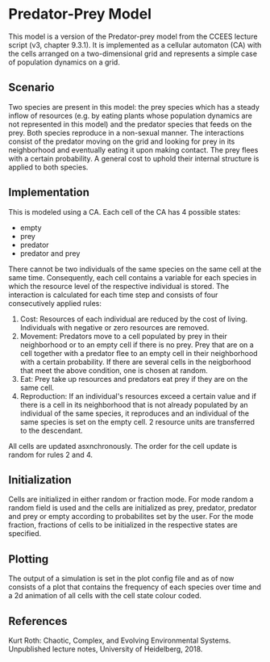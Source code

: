 # Predator-Prey Model
 
This model is a version of the Predator-prey model from the CCEES lecture
script (v3, chapter 9.3.1). It is implemented as a cellular automaton (CA)
with the cells arranged on a two-dimensional grid and represents a simple
case of population dynamics on a grid.

## Scenario 

Two species are present in this model: the prey species which has a steady
inflow of resources (e.g. by eating plants whose population dynamics are 
not represented in this model) and the predator species that feeds on the 
prey. Both species reproduce in a non-sexual manner. The interactions 
consist of the predator moving on the grid and looking for prey in its 
neighborhood and eventually eating it upon making contact. The prey flees 
with a certain probability. A general cost to 
uphold their internal structure is applied to both species.

## Implementation

This is modeled using a CA. Each cell of the CA has 4 possible states:

- empty
- prey
- predator
- predator and prey

There cannot be two individuals of the same species on the same cell at the 
same time. Consequently, each cell contains a variable for each species in 
which the resource level of the respective individual is stored. The 
interaction is calculated for each time step and consists of four 
consecutively applied rules:

1. Cost: Resources of each individual are reduced by the cost of living. 
Individuals with negative or zero resources are removed.
2. Movement: Predators move to a cell populated by prey in their 
neighborhood or to an empty cell if there is no prey. Prey that are on a 
cell together with a predator flee to an empty cell in their neighborhood 
with a certain probability. If there are several cells in the neigborhood 
that meet the above condition, one is chosen at random.
3. Eat: Prey take up resources and predators eat prey if they are on the 
same cell.
4. Reproduction: If an individual's resources exceed a certain value and if 
there is a cell in its neighborhood that is not already populated by an 
individual of the same species, it reproduces and an individual of the same 
species is set on the empty cell. 2 resource units are transferred to the 
descendant.

All cells are updated asxnchronously. The order for 
the cell update is random for rules 2 and 4. 

## Initialization
Cells are initialized in either random or fraction mode. For mode random a 
random field is used and the cells are initialized as prey, predator, 
predator and prey or empty according to probabilites set by the user. For 
the mode fraction, fractions of cells to be initialized in the respective 
states are specified.

## Plotting
The output of a simulation is set in the plot config file and as of now 
consists of a plot that contains the frequency of each species over time 
and a 2d animation of all cells with the cell state colour coded.

## References
Kurt Roth: Chaotic, Complex, and Evolving Environmental Systems. 
Unpublished lecture notes, University of Heidelberg, 2018.
     
 